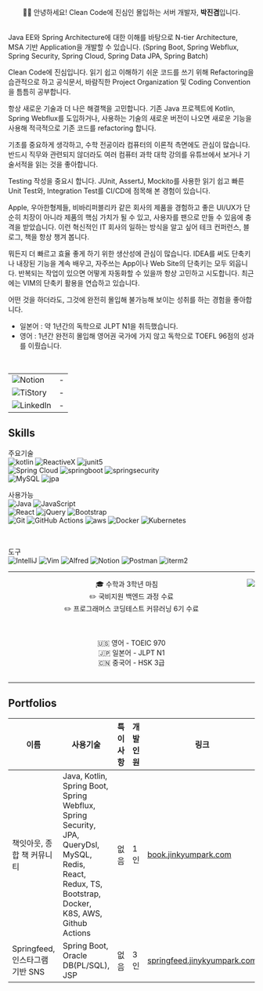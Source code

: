 <p align="center">  
  🙋‍♂️ 안녕하세요! Clean Code에 진심인 몰입하는 서버 개발자, <b>박진겸</b>입니다.
  <br/><br/>
  
  Java EE와 Spring Architecture에 대한 이해를 바탕으로 N-tier Architecture, MSA 기반 Application을 개발할 수 있습니다.
  (Spring Boot, Spring Webflux, Spring Security, Spring Cloud, Spring Data JPA, Spring Batch)
  <br/>
  
  Clean Code에 진심입니다. 읽기 쉽고 이해하기 쉬운 코드를 쓰기 위해 Refactoring을 습관적으로 하고 공식문서, 바람직한 Project Organization 및 Coding Convention을 틈틈히 공부합니다.
  <br/>
  
  항상 새로운 기술과 더 나은 해결책을 고민합니다. 
  기존 Java 프로젝트에 Kotlin, Spring Webflux를 도입하거나, 사용하는 기술의 새로운 버전이 나오면 새로운 기능을 사용해 적극적으로 기존 코드를 refactoring 합니다.
  <br/>
  
  기초를 중요하게 생각하고, 수학 전공이라 컴퓨터의 이론적 측면에도 관심이 많습니다. 반드시 직무와 관련되지 않더라도 여러 컴퓨터 과학 대학 강의를 유튜브에서 보거나 기술서적을 읽는 것을 좋아합니다.
  <br/>
  
  Testing 작성을 중요시 합니다. JUnit, AssertJ, Mockito를 사용한 읽기 쉽고 빠른 Unit Test와, Integration Test를 CI/CD에 점목해 본 경험이 있습니다.
  <br/>
  
  Apple, 우아한형제들, 비바리퍼블리카 같은 회사의 제품을 경험하고 좋은 UI/UX가 단순히 치장이 아니라 제품의 핵심 가치가 될 수 있고, 사용자를 팬으로 만들 수 있음에 충격을 받았습니다. 이런 혁신적인 IT 회사의 일하는 방식을 알고 싶어 테크 컨퍼런스, 블로그, 책을 항상 챙겨 봅니다.
  <br/>
  
  뭐든지 더 빠르고 효율 좋게 하기 위한 생산성에 관심이 많습니다. 
  IDEA를 써도 단축키나 내장된 기능을 계속 배우고, 자주쓰는 App이나 Web Site의 단축키는 모두 외웁니다. 
  반복되는 작업이 있으면 어떻게 자동화할 수 있을까 항상 고민하고 시도합니다. 최근에는 VIM의 단축키 활용을 연습하고 있습니다.
  <br/>
  
  어떤 것을 하더라도, 그것에 완전히 몰입해 불가능해 보이는 성취를 하는 경험을 좋아합니다.
  - 일본어 : 약 1년간의 독학으로 JLPT N1을 취득했습니다.
  - 영어 : 1년간 완전히 몰입해 영어권 국가에 가지 않고 독학으로 TOEFL 96점의 성과를 이뤘습니다.
  
</p>

<br/>

<div align="center">
  
| | |
| -- | -- |
| ![Notion](https://img.shields.io/badge/notion-%23000000?style=for-the-badge&logo=notion&logoColor=white&link=https://jinkyumpark.notion.site") | - |
| ![TiStory](https://img.shields.io/badge/Tistory-%23000000.svg?style=for-the-badge&logo=tistory&logoColor=white) | - |
| ![LinkedIn](https://img.shields.io/badge/linkedin-%230077B5.svg?style=for-the-badge&logo=linkedin&logoColor=white) | - |   
</div>

## Skills

주요기술<br/>
![kotlin](https://img.shields.io/badge/Kotlin-0095D5?&style=for-the-badge&logo=kotlin&logoColor=white)
![ReactiveX](https://img.shields.io/badge/ReactiveX(Webflux)-B7178C?style=for-the-badge&logo=ReactiveX&logoColor=white)
![junit5](https://img.shields.io/badge/JUnit5-25A162?style=for-the-badge&logo=JUnit5&logoColor=white)
<br/>
![Spring Cloud](https://img.shields.io/badge/SpringCloud-%236DB33F.svg?style=for-the-badge&logo=spring&logoColor=white)
![springboot](https://img.shields.io/badge/Springboot-6DB33F?style=for-the-badge&logo=SpringBoot&logoColor=white)
![springsecurity](https://img.shields.io/badge/Spring_Security-6DB33F?style=for-the-badge&logo=Spring-Security&logoColor=white)
<br/>
![MySQL](https://img.shields.io/badge/MySQL-4479A1?style=for-the-badge&logo=MySQL&logoColor=white)
![jpa](https://img.shields.io/badge/JPA-%236DB33F.svg?style=for-the-badge&logo=spring&logoColor=white)
<br/>

사용가능<br/>
![Java](https://img.shields.io/badge/Java-ED8B00?style=for-the-badge&logo=java&logoColor=white)
![JavaScript](https://img.shields.io/badge/javascript-F7DF1E?style=for-the-badge&logo=javascript&logoColor=white)
<br/>
![React](https://img.shields.io/badge/React-007396?style=for-the-badge&logo=React&logoColor=white)
![jQuery](https://img.shields.io/badge/jQuery-0769AD?style=for-the-badge&logo=jQuery)
![Bootstrap](https://img.shields.io/badge/bootstrap-7952B3?style=for-the-badge&logo=bootstrap&logoColor=white)
<br/>
![Git](https://img.shields.io/badge/Git-F05032?style=for-the-badge&logo=Git&logoColor=white)
![GitHub Actions](https://img.shields.io/badge/github%20actions-%232671E5.svg?style=for-the-badge&logo=githubactions&logoColor=white)
![aws](https://img.shields.io/badge/Amazon_AWS-FF9900?style=for-the-badge&logo=amazonaws&logoColor=white)
![Docker](https://img.shields.io/badge/Docker-2496ED?style=for-the-badge&logo=Docker&logoColor=white)
![Kubernetes](https://img.shields.io/badge/kubernetes-%23326ce5.svg?style=for-the-badge&logo=kubernetes&logoColor=white)

<br/>

도구 <br/>
![IntelliJ](https://img.shields.io/badge/IntelliJ-000000.svg?style=for-the-badge&logo=intellij-idea&logoColor=white)
![Vim](https://img.shields.io/badge/Vim-019733?style=for-the-badge&logo=Vim&logoColor=white)
![Alfred](https://img.shields.io/badge/alfred-%235C1F87.svg?style=for-the-badge&logo=alfred)
![Notion](https://img.shields.io/badge/Notion-%23000000.svg?style=for-the-badge&logo=notion&logoColor=white)
![Postman](https://img.shields.io/badge/Postman-FF6C37?style=for-the-badge&logo=postman&logoColor=white)
![iterm2](https://img.shields.io/badge/iterm2-%23000000?style=for-the-badge&logo=iterm2&logoColor=white)

<hr/>

<div align="center">
<img align="right" src="https://github-readme-stats-sigma-five.vercel.app/api/top-langs/?username=jinkyumpark&langs_count=8&layout=compact&theme=dracula"/>

🎓 수학과 3학년 마침
  <br/>
✏️ 국비지원 백엔드 과정 수료 <br/>
✏️ 프로그래머스 코딩테스트 커뮤러닝 6기 수료
  
  <br/>
  
🇺🇸 영어 - TOEIC 970
  <br/>
🇯🇵 일본어 - JLPT N1
  <br/>
🇨🇳 중국어 - HSK 3급
  <br/><br/>
</div>

<hr/>

## Portfolios

| 이름                                | 사용기술                                                                                                                                                                             | 특이사항 | 개발인원 | 링크                                                             |
| ----------------------------------- | ------------------------------------------------------------------------------------------------------------------------------------------------------------------------------------ | -------- | -------- | ---------------------------------------------------------------- |
| 책잇아웃, 종합 책 커뮤니티         | Java, Kotlin, Spring Boot, Spring Webflux, Spring Security, JPA, QueryDsl, MySQL, Redis, React, Redux, TS, Bootstrap, Docker, K8S, AWS, Github Actions | 없음     | 1인      | [book.jinkyumpark.com](https://book.jinkyumpark.com)             |
| Springfeed, 인스타그램 기반 SNS     | Spring Boot, Oracle DB(PL/SQL), JSP                                                                                                                                                  | 없음     | 3인      | [springfeed.jinykyumpark.com](http://springfeed.jinkyumpark.com) |
